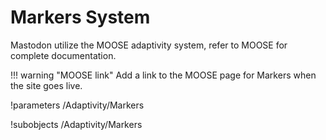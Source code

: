 # Markers System

Mastodon utilize the MOOSE adaptivity system, refer to MOOSE for complete documentation.

!!! warning "MOOSE link"
    Add a link to the MOOSE page for Markers when the site goes live.


!parameters /Adaptivity/Markers

!subobjects /Adaptivity/Markers
